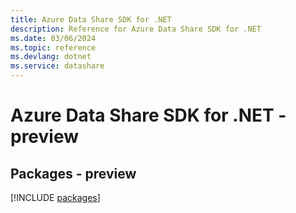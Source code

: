 ```yaml
---
title: Azure Data Share SDK for .NET
description: Reference for Azure Data Share SDK for .NET
ms.date: 03/06/2024
ms.topic: reference
ms.devlang: dotnet
ms.service: datashare
---
```

# Azure Data Share SDK for .NET - preview
## Packages - preview
[!INCLUDE [packages](data-share-index.md)]